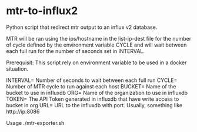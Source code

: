 # mtr-to-influx2
Python script that redirect mtr output to an influx v2 database.

MTR will be ran using the ips/hostname in the list-ip-dest file for the number of cycle defined by the environment variable CYCLE and will wait between each full run for the number of seconds set in INTERVAL.

Prerequisit:
This script rely on environment variable to be used in a docker situation.

INTERVAL=<int> Number of seconds to wait between each full run
CYCLE=<int> Number of MTR cycle to run against each host
BUCKET=<your bucket name> Name of the bucket to use in influxdb
ORG=<your org name> Name of the organization to use in influxdb
TOKEN=<your api token> The API Token generated in influxdb that have write access to bucket in org
URL=<url to influxdb> URL to the influxdb with port. Usually, something like http://ip:8086

Usage
./mtr-exporter.sh 

